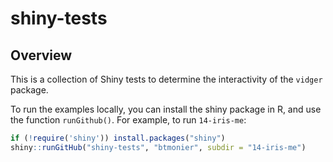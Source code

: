# shiny-tests

## Overview

This is a collection of Shiny tests to determine the interactivity of the `vidger` package.

To run the examples locally, you can install the shiny package in R, and use the function `runGithub()`. For example, to run `14-iris-me`:

``` r
if (!require('shiny')) install.packages("shiny")
shiny::runGitHub("shiny-tests", "btmonier", subdir = "14-iris-me")
```
